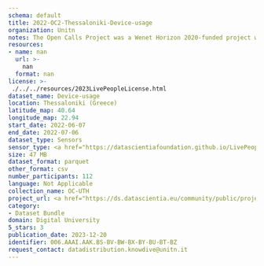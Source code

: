 ```yaml
---
schema: default
title: 2022-OC2-Thessaloniki-Device-usage
organization: Unitn
notes: The Open Calls Project was a Wenet Horizon 2020-funded project with the goal of developing a diversity-aware, machine-mediated paradigm for social interactions. It collected information on the diversity and social contribution activities of the students at the University of Thessaly (UTH) in Greece. The purpose of this research was to gather and study the diversity of students (in terms of subject and level of study, age, gender, personality traits, moral and social values, beliefs, and attitudes towards others and life) participating in social contribution activities. The i-Log application was used to collect sensor data and time diaries from participants over the course of the study. Two questionnaires were also administered to respondents to gather demographic, profiling data, and student career information.
resources:
- name: nan
  url: >-
    nan
  format: nan
license: >-
 ./../../resources/2023LivePeopleLicense.html
dataset_name: Device-usage
location: Thessaloniki (Greece)
latitude_map: 40.64
longitude_map: 22.94
start_date: 2022-06-07
end_date: 2022-07-06
dataset_type: Sensors
sensor_type: <a href="https://datascientiafoundation.github.io/LivePeople/datasets/2022-OC2-Thessaloniki-Airplane%20Mode%20Event/">airplane mode</a>, <a href="https://datascientiafoundation.github.io/LivePeople/datasets/2022-OC2-Thessaloniki-Doze%20Event/">doze</a>, <a href="https://datascientiafoundation.github.io/LivePeople/datasets/2022-OC2-Thessaloniki-Ring%20Mode%20Event/">ring mode</a>, <a href="https://datascientiafoundation.github.io/LivePeople/datasets/2022-OC2-Thessaloniki-Screen%20Event/">screen</a>, <a href="https://datascientiafoundation.github.io/LivePeople/datasets/2022-OC2-Thessaloniki-Touch%20Event/">touch</a>, <a href="https://datascientiafoundation.github.io/LivePeople/datasets/2022-OC2-Thessaloniki-Batterycharge%20Event/">battery charge</a>, <a href="https://datascientiafoundation.github.io/LivePeople/datasets/2022-OC2-Thessaloniki-Battery%20Monitoring%20Log/">battery level</a>, <a href="https://datascientiafoundation.github.io/LivePeople/datasets/2022-OC2-Thessaloniki-User%20Presence%20Event/">user presence</a>
size: 47 MB
dataset_format: parquet
other_format: csv
number_participants: 112
language: Not Applicable
collection_name: OC-UTH
project_url: <a href="https://ds.datascientia.eu/community/public/projects/1e465a20-1650-42f7-88d4-d7b1b8ed6bb5">https://ds.datascientia.eu/community/public/projects/1e465a20-1650-42f7-88d4-d7b1b8ed6bb5</a>
category:
- Dataset Bundle
domain: Digital University
5_stars: 3
publication_date: 2023-12-20
identifier: 006.AAAI.AAK.BS-BV-BW-BX-BY-BU-BT-BZ
request_contact: datadistribution.knowdive@unitn.it
---
```



